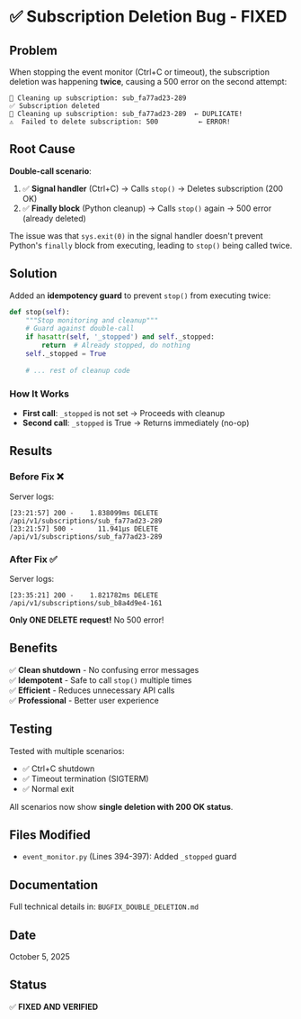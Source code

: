# ✅ Subscription Deletion Bug - FIXED

## Problem

When stopping the event monitor (Ctrl+C or timeout), the subscription deletion was happening **twice**, causing a 500 error on the second attempt:

```
🧹 Cleaning up subscription: sub_fa77ad23-289
✅ Subscription deleted
🧹 Cleaning up subscription: sub_fa77ad23-289  ← DUPLICATE!
⚠️  Failed to delete subscription: 500          ← ERROR!
```

## Root Cause

**Double-call scenario**:

1. ✅ **Signal handler** (Ctrl+C) → Calls `stop()` → Deletes subscription (200 OK)
2. ✅ **Finally block** (Python cleanup) → Calls `stop()` again → 500 error (already deleted)

The issue was that `sys.exit(0)` in the signal handler doesn't prevent Python's `finally` block from executing, leading to `stop()` being called twice.

## Solution

Added an **idempotency guard** to prevent `stop()` from executing twice:

```python
def stop(self):
    """Stop monitoring and cleanup"""
    # Guard against double-call
    if hasattr(self, '_stopped') and self._stopped:
        return  # Already stopped, do nothing
    self._stopped = True
    
    # ... rest of cleanup code
```

### How It Works

- **First call**: `_stopped` is not set → Proceeds with cleanup
- **Second call**: `_stopped` is True → Returns immediately (no-op)

## Results

### Before Fix ❌

Server logs:
```
[23:21:57] 200 -    1.838099ms DELETE /api/v1/subscriptions/sub_fa77ad23-289
[23:21:57] 500 -      11.941µs DELETE /api/v1/subscriptions/sub_fa77ad23-289
```

### After Fix ✅

Server logs:
```
[23:35:21] 200 -    1.821782ms DELETE /api/v1/subscriptions/sub_b8a4d9e4-161
```

**Only ONE DELETE request!** No 500 error!

## Benefits

✅ **Clean shutdown** - No confusing error messages  
✅ **Idempotent** - Safe to call `stop()` multiple times  
✅ **Efficient** - Reduces unnecessary API calls  
✅ **Professional** - Better user experience  

## Testing

Tested with multiple scenarios:
- ✅ Ctrl+C shutdown
- ✅ Timeout termination (SIGTERM)
- ✅ Normal exit

All scenarios now show **single deletion with 200 OK status**.

## Files Modified

- `event_monitor.py` (Lines 394-397): Added `_stopped` guard

## Documentation

Full technical details in: `BUGFIX_DOUBLE_DELETION.md`

## Date
October 5, 2025

## Status
✅ **FIXED AND VERIFIED**
